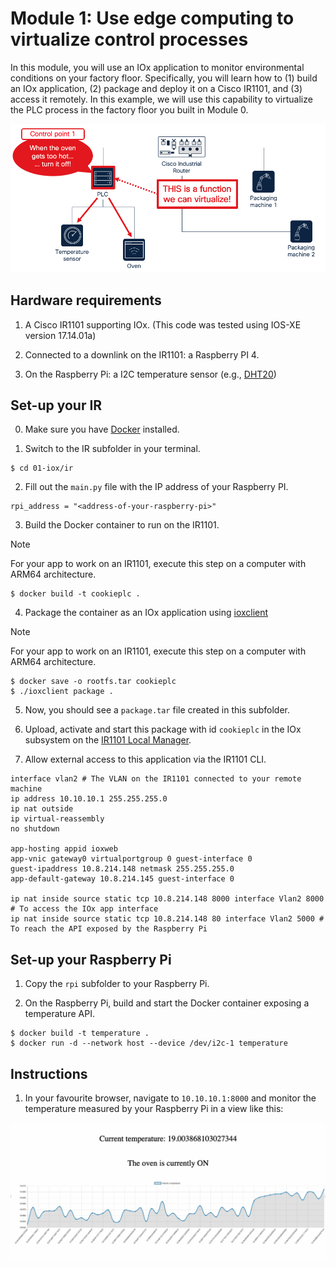 # Module 1: Use edge computing to virtualize control processes

In this module, you will use an IOx application to monitor environmental conditions on your factory floor. Specifically, you will learn how to (1) build an IOx application, (2) package and deploy it on a Cisco IR1101, and (3) access it remotely. In this example, we will use this capability to virtualize the PLC process in the factory floor you built in Module 0.

![](usecase.png)

## Hardware requirements

1. A Cisco IR1101 supporting IOx. (This code was tested using IOS-XE version 17.14.01a)

3. Connected to a downlink on the IR1101: a Raspberry PI 4.

4. On the Raspberry Pi: a I2C temperature sensor (e.g., [DHT20](https://www.adafruit.com/product/5183))

## Set-up your IR

0. Make sure you have [Docker](https://www.docker.com/products/docker-desktop/) installed.

1. Switch to the IR subfolder in your terminal.

```
$ cd 01-iox/ir
```

2. Fill out the `main.py` file with the IP address of your Raspberry PI.

```
rpi_address = "<address-of-your-raspberry-pi>"
```

3. Build the Docker container to run on the IR1101.

> [!NOTE]  
> For your app to work on an IR1101, execute this step on a computer with ARM64 architecture.

```
$ docker build -t cookieplc .
```

4. Package the container as an IOx application using [ioxclient](https://developer.cisco.com/docs/iox/#!iox-resource-downloads)

> [!NOTE]  
> For your app to work on an IR1101, execute this step on a computer with ARM64 architecture.

```
$ docker save -o rootfs.tar cookieplc
$ ./ioxclient package .
```

5. Now, you should see a `package.tar` file created in this subfolder. 

6. Upload, activate and start this package with id `cookieplc` in the IOx subsystem on the [IR1101 Local Manager](https://www.cisco.com/c/en/us/td/docs/security/cyber_vision/publications/IR1101/Release-4-2-0/b_Cisco_Cyber_Vision_Network_Sensor_Installation_Guide_for_Cisco_IR1101/m_Procedure_with_the_Local_Manager_IRxxxx.pdf).

7. Allow external access to this application via the IR1101 CLI.

```
interface vlan2 # The VLAN on the IR1101 connected to your remote machine
ip address 10.10.10.1 255.255.255.0
ip nat outside
ip virtual-reassembly
no shutdown

app-hosting appid ioxweb
app-vnic gateway0 virtualportgroup 0 guest-interface 0
guest-ipaddress 10.8.214.148 netmask 255.255.255.0
app-default-gateway 10.8.214.145 guest-interface 0

ip nat inside source static tcp 10.8.214.148 8000 interface Vlan2 8000 # To access the IOx app interface
ip nat inside source static tcp 10.8.214.148 80 interface Vlan2 5000 # To reach the API exposed by the Raspberry Pi
```

## Set-up your Raspberry Pi

1. Copy the `rpi` subfolder to your Raspberry Pi.

2. On the Raspberry Pi, build and start the Docker container exposing a temperature API.

```
$ docker build -t temperature .
$ docker run -d --network host --device /dev/i2c-1 temperature
```

## Instructions

1. In your favourite browser, navigate to `10.10.10.1:8000` and monitor the temperature measured by your Raspberry Pi in a view like this:

![](example.png)
